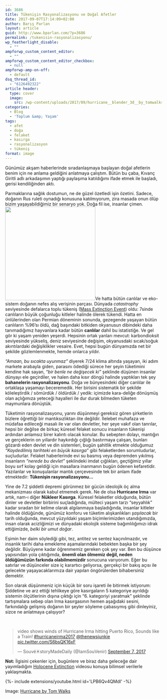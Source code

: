 ```yaml
---
id: 3686
title: Tükenişin Rasyonalizasyonu ve Doğal Afetler
date: 2017-09-07T17:14:09+02:00
author: Barış Parlan
layout: article
guid: http://www.bparlan.com/?p=3686
permalink: /tukenisin-rasyonalizasyonu/
wp_featherlight_disable:
  - ""
ampforwp_custom_content_editor:
  - ""
ampforwp_custom_content_editor_checkbox:
  - null
ampforwp-amp-on-off:
  - default
dsq_thread_id:
  - "6126492322"
article header:
  type: cover
  image:
    src: /wp-content/uploads/2017/09/hurricane__blender_3d__by_tomwalks-d5gur1a.jpg
categories:
  - Blog
  - 'Toplum &amp; Yaşam'
tags:
  - afet
  - doğa
  - felaket
  - kasırga
  - rasyonalizasyon
  - tükeniş
format: image
---
```


Günümüz akşam haberlerinde sıradanlaşmaya başlayan doğal afetlerin benim için ne anlama geldiğini anlatmaya çalıştım. Bütün bu çaba, Kıvanç Giritli adlı arkadaşımın yaptığı paylaşıma katıldığımı ifade etmek ile başladı, gerisi kendiliğinden aktı.



Parmaklarına sağlık dostumun, ne de güzel özetledi işin özetini. Sadece, doğanın Rus ruleti oynadığı konusuna katılmıyorum, zira masada onun ölüp bizim yaşayabildiğimiz bir senaryo yok. Doğa fil ise, insanlar çimen. [<img class="alignright size-medium wp-image-3687" src="https://i1.wp.com/www.bparlan.com/wp-content/uploads/2017/09/Extinction-Events-290x300.jpg?resize=290%2C300" alt="" width="290" height="300" srcset="https://i1.wp.com/www.bparlan.com/wp-content/uploads/2017/09/Extinction-Events.jpg?resize=290%2C300 290w, https://i1.wp.com/www.bparlan.com/wp-content/uploads/2017/09/Extinction-Events.jpg?resize=483%2C500 483w, https://i1.wp.com/www.bparlan.com/wp-content/uploads/2017/09/Extinction-Events.jpg?w=604 604w" sizes="(max-width: 290px) 100vw, 290px" data-recalc-dims="1" />](https://i1.wp.com/www.bparlan.com/wp-content/uploads/2017/09/Extinction-Events.jpg)Ve hatta bütün canlılar ve eko-sistem doğanın nefes alış verişinin parçası. Dünyada _catastrophy_ seviyesinde defalarca toplu tükeniş (<a href="https://en.wikipedia.org/wiki/Extinction_event" target="_blank" rel="noopener">Mass Extinction Event</a>) oldu: 7sinde canlıların büyük çoğunluğu kitleler halinde ölerek tükendi. Hatta en ünlülerinden olan Permian döneminin sonunda, gezegende yaşayan bütün canlıların %96&#8217;sı öldü, dağ başındaki bitkiden okyanusun dibindeki daha tanımadığımız hayvanlara kadar bütün **canlılar** dahil bu istatistiğe. Ve gel gör ki yaşam yeniden yeşerdi. Hepsinin ortak yanları mevcut: karbondioksit seviyesinde yükseliş, deniz seviyesinde değişim, okyanusdaki sıcak/soğuk akıntılardaki değişiklikler vesaire. Evet, hepsi bugün dünyamızda net bir şekilde gözlemlenmekte, hemde onlarca yıldır.

_&#8220;Amaan, bu sıcakta uyunmaz&#8221;_ diyerek 7/24 klima altında yaşayan, iki adım markete arabayla giden, parasını ödediği sürece her şeyin tüketimini kendine hak sayan, _&#8220;bir benle ne değişecek ki&#8221;_ şeklinde düşünen insanlar dünyayı ele geçirdiler, ve halen daha kısır döngü halinde yaptıkları tek şey **bahanelerin rasyonalizasyonu**. Doğa ve bünyesindeki diğer canlılar ile ortaklaşa yaşamayı beceremedik. Her birisini sistematik bir şekilde köleleştirdik / sömürdük / öldürdük / yedik: içimizde kara-deliğe dönüşmüş olan açlığımıza yeteceği hayalleri ile dur durak bilmeden tüketen maymunlara dönüştük.

Tüketimin rasyonalizasyonu, yarını düşünmeyi gereksiz gören şirketlerin bizlere öğrettiği bir mantıksızlıktan öte değildir. İlelebet muhafaza ve müdafaa edileceği masalı ile var olan devletler, her şeye vakıf olan tanrılar, hepsi bir değilse de birkaç küresel felaket sonucu insanların tükenişi ardından anlamsız birer kalıntı olacak konular. Bu sebepten dolayı, mantığın ve gerçeklerin on yıllardır haykırdığı çığlığı bastırmaya çalışan, bunları gözardı eden devlet ve din sistemleri, bugün şahitlik etmekte olduğumuz _&#8220;Kaydedilmiş tarihteki en büyük kasırga&#8221;_ gibi felaketlerden sorumludurlar, suçludurlar. Felaket haberlerinde evi su basmış veya depremden yıkılmış insanların _&#8220;nerede bu devlet&#8221;_ şeklindeki imdat çığlıkları, geçtiğimiz yıllar boyu sırf kolay geldiği için masallara inanmanın bugün ödenen kefaretidir. Yazılanlar ve konuşulanlar mantık çerçevesinde tek bir anlam ifade etmektedir: **Tükenişin rasyonalizasyonu&#8230;**

Yine de 7.2 şiddetli depremi görünmez bir gücün ideolojik öç alma mekanizması olarak kabul etmemek gerek. Ne de olsa **Hurricane Irma** var artık, nam-ı diğer **Nükleer Kasırga**. Küresel felaketler olduğunda, bütün dinler ve devletler birbirini suçladığında, mülteci yaşam tarzı &#8220;seyyahlık&#8221; kadar sıradan bir kelime olarak algılanmaya başladığında, insanlar kitleler halinde öldüğünde, günümüz konforu ve tüketim alışkanlıkları _şaşılacak_ bir tarih olduğunda, mevcut yüzyıldaki yaşam biçimlerimizden utandığımızda, insan olarak acizliğimizi ve dünyadaki ekolojik sisteme bağımlılığımızı idrak ettiğimizde, _belki bir umut doğar_.

Eşimin her daim söylediği gibi, tez, antitez ve sentez kaçınılmazdır, ve insanlık tarihi daha emekleme aşamalarındaki bebekten başka bir şey değildir. Büyüyene kadar öğrenmemiz gereken çok şey var. Ben bu düşünce yapısından yola çıktığımda, **önemli olan ölmemiz değil, neden öldüğümüzün farkında olabilmemizdir** sonucuna varıyorum. Eğer bu satırlar ve düşünceler size iç karartıcı geliyorsa, gerçekçi bir bakış açısı ile gelecekte yaşayacaklarımıza dair yapılan öngörülerden bihabersiniz demektir.

Son olarak düşünmeniz için küçük bir soru işareti ile bitirmek istiyorum: Şiddetine ve arz ettiği tehlikeye göre kasırgaların 5 kategoriye ayrıldığı sistemin ölçütlerinin dışına çıktığı için &#8220;6. kategoriyi yaratmak&#8221; şeklinde tartışmalara sebep olan Irma kasırgasının hemen aşağıdaki sesini, farkındalığı gelişmiş doğanın bir şeyler söyleme çabasıymış gibi dinleyiniz, sizce ne anlatmaya çalışıyor?

&nbsp;

<blockquote class="twitter-tweet" data-lang="en">
  <p dir="ltr" lang="en">
    video shows winds of Hurricane Irma hitting Puerto Rico, Sounds like a Train! <a href="https://twitter.com/hashtag/hurricaneirma2017?src=hash">#hurricaneirma2017</a> <a href="https://twitter.com/thenewsjunkie">@thenewsjunkie</a> <a href="https://t.co/S6bsQK16xF">pic.twitter.com/S6bsQK16xF</a>
  </p>
  
  <p>
    — Souvé♓storyMadeDaily (@IamSouVenir) <a href="https://twitter.com/IamSouVenir/status/905731068078288896">September 7, 2017</a>
  </p>
</blockquote>

**Not:** İlgisini çekenler için, bugünlere ve biraz daha geleceğe dair yayımladığım <a href="https://www.youtube.com/watch?v=LPB6Qv4QMdI" target="_blank" rel="noopener">Holocene Extinction</a> videosu konuya bilimsel verilerle yaklaşmakta.

<div>{%- include extensions/youtube.html id='LPB6Qv4QMdI' -%}</div>

Image: <a href="https://tomwalks.deviantart.com/art/Hurricane-Blender-3D-330639454" target="_blank" rel="noopener">Hurricane by Tom Walks</a>
